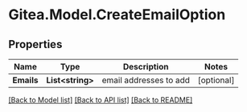 
# Gitea.Model.CreateEmailOption

## Properties

Name | Type | Description | Notes
------------ | ------------- | ------------- | -------------
**Emails** | **List&lt;string&gt;** | email addresses to add | [optional] 

[[Back to Model list]](../README.md#documentation-for-models)
[[Back to API list]](../README.md#documentation-for-api-endpoints)
[[Back to README]](../README.md)

